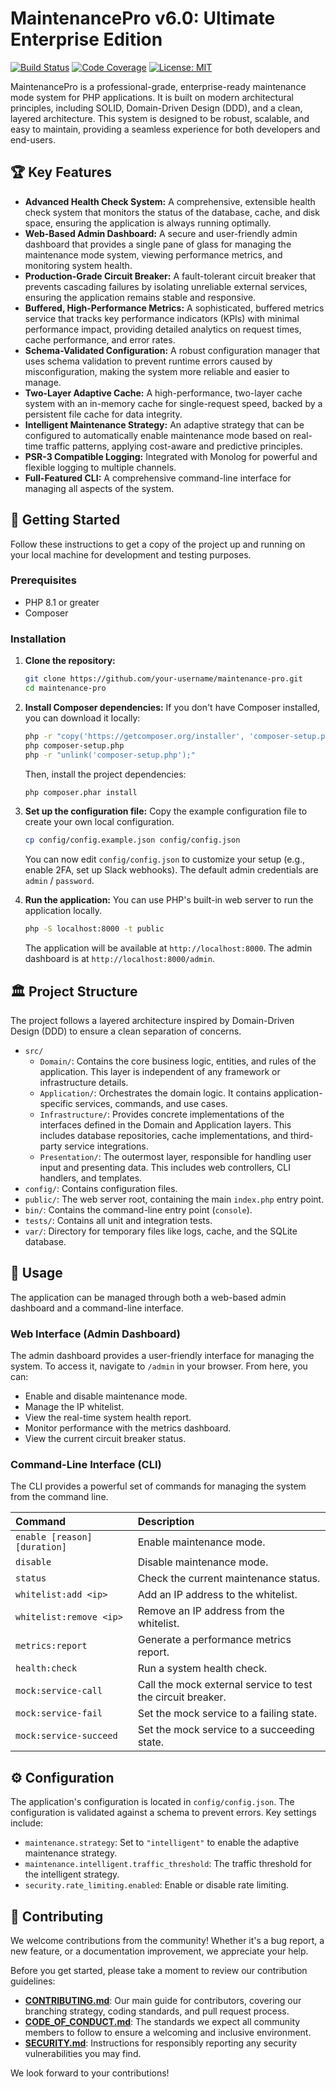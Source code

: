 # MaintenancePro v6.0: Ultimate Enterprise Edition

[![Build Status](https://img.shields.io/github/actions/workflow/status/user/repo/ci.yml?branch=main&style=for-the-badge)](https://github.com/user/repo/actions)
[![Code Coverage](https://img.shields.io/codecov/c/github/user/repo?style=for-the-badge)](https://codecov.io/gh/user/repo)
[![License: MIT](https://img.shields.io/badge/License-MIT-yellow.svg?style=for-the-badge)](LICENSE)

MaintenancePro is a professional-grade, enterprise-ready maintenance mode system for PHP applications. It is built on modern architectural principles, including SOLID, Domain-Driven Design (DDD), and a clean, layered architecture. This system is designed to be robust, scalable, and easy to maintain, providing a seamless experience for both developers and end-users.

## 🏆 Key Features

*   **Advanced Health Check System:** A comprehensive, extensible health check system that monitors the status of the database, cache, and disk space, ensuring the application is always running optimally.
*   **Web-Based Admin Dashboard:** A secure and user-friendly admin dashboard that provides a single pane of glass for managing the maintenance mode system, viewing performance metrics, and monitoring system health.
*   **Production-Grade Circuit Breaker:** A fault-tolerant circuit breaker that prevents cascading failures by isolating unreliable external services, ensuring the application remains stable and responsive.
*   **Buffered, High-Performance Metrics:** A sophisticated, buffered metrics service that tracks key performance indicators (KPIs) with minimal performance impact, providing detailed analytics on request times, cache performance, and error rates.
*   **Schema-Validated Configuration:** A robust configuration manager that uses schema validation to prevent runtime errors caused by misconfiguration, making the system more reliable and easier to manage.
*   **Two-Layer Adaptive Cache:** A high-performance, two-layer cache system with an in-memory cache for single-request speed, backed by a persistent file cache for data integrity.
*   **Intelligent Maintenance Strategy:** An adaptive strategy that can be configured to automatically enable maintenance mode based on real-time traffic patterns, applying cost-aware and predictive principles.
*   **PSR-3 Compatible Logging:** Integrated with Monolog for powerful and flexible logging to multiple channels.
*   **Full-Featured CLI:** A comprehensive command-line interface for managing all aspects of the system.

## 🚀 Getting Started

Follow these instructions to get a copy of the project up and running on your local machine for development and testing purposes.

### Prerequisites

*   PHP 8.1 or greater
*   Composer

### Installation

1.  **Clone the repository:**
    ```bash
    git clone https://github.com/your-username/maintenance-pro.git
    cd maintenance-pro
    ```

2.  **Install Composer dependencies:**
    If you don't have Composer installed, you can download it locally:
    ```bash
    php -r "copy('https://getcomposer.org/installer', 'composer-setup.php');"
    php composer-setup.php
    php -r "unlink('composer-setup.php');"
    ```
    Then, install the project dependencies:
    ```bash
    php composer.phar install
    ```

3.  **Set up the configuration file:**
    Copy the example configuration file to create your own local configuration.
    ```bash
    cp config/config.example.json config/config.json
    ```
    You can now edit `config/config.json` to customize your setup (e.g., enable 2FA, set up Slack webhooks). The default admin credentials are `admin` / `password`.

4.  **Run the application:**
    You can use PHP's built-in web server to run the application locally.
    ```bash
    php -S localhost:8000 -t public
    ```
    The application will be available at `http://localhost:8000`. The admin dashboard is at `http://localhost:8000/admin`.

## 🏛️ Project Structure

The project follows a layered architecture inspired by Domain-Driven Design (DDD) to ensure a clean separation of concerns.

*   `src/`
    *   `Domain/`: Contains the core business logic, entities, and rules of the application. This layer is independent of any framework or infrastructure details.
    *   `Application/`: Orchestrates the domain logic. It contains application-specific services, commands, and use cases.
    *   `Infrastructure/`: Provides concrete implementations of the interfaces defined in the Domain and Application layers. This includes database repositories, cache implementations, and third-party service integrations.
    *   `Presentation/`: The outermost layer, responsible for handling user input and presenting data. This includes web controllers, CLI handlers, and templates.
*   `config/`: Contains configuration files.
*   `public/`: The web server root, containing the main `index.php` entry point.
*   `bin/`: Contains the command-line entry point (`console`).
*   `tests/`: Contains all unit and integration tests.
*   `var/`: Directory for temporary files like logs, cache, and the SQLite database.

## 🚀 Usage

The application can be managed through both a web-based admin dashboard and a command-line interface.

### Web Interface (Admin Dashboard)

The admin dashboard provides a user-friendly interface for managing the system. To access it, navigate to `/admin` in your browser. From here, you can:
*   Enable and disable maintenance mode.
*   Manage the IP whitelist.
*   View the real-time system health report.
*   Monitor performance with the metrics dashboard.
*   View the current circuit breaker status.

### Command-Line Interface (CLI)

The CLI provides a powerful set of commands for managing the system from the command line.

| Command | Description |
| :--- | :--- |
| `enable [reason] [duration]` | Enable maintenance mode. |
| `disable` | Disable maintenance mode. |
| `status` | Check the current maintenance status. |
| `whitelist:add <ip>` | Add an IP address to the whitelist. |
| `whitelist:remove <ip>` | Remove an IP address from the whitelist. |
| `metrics:report` | Generate a performance metrics report. |
| `health:check` | Run a system health check. |
| `mock:service-call` | Call the mock external service to test the circuit breaker. |
| `mock:service-fail` | Set the mock service to a failing state. |
| `mock:service-succeed` | Set the mock service to a succeeding state. |

## ⚙️ Configuration

The application's configuration is located in `config/config.json`. The configuration is validated against a schema to prevent errors. Key settings include:

*   `maintenance.strategy`: Set to `"intelligent"` to enable the adaptive maintenance strategy.
*   `maintenance.intelligent.traffic_threshold`: The traffic threshold for the intelligent strategy.
*   `security.rate_limiting.enabled`: Enable or disable rate limiting.

## 🤝 Contributing

We welcome contributions from the community! Whether it's a bug report, a new feature, or a documentation improvement, we appreciate your help.

Before you get started, please take a moment to review our contribution guidelines:

-   **[CONTRIBUTING.md](CONTRIBUTING.md)**: Our main guide for contributors, covering our branching strategy, coding standards, and pull request process.
-   **[CODE_OF_CONDUCT.md](CODE_OF_CONDUCT.md)**: The standards we expect all community members to follow to ensure a welcoming and inclusive environment.
-   **[SECURITY.md](SECURITY.md)**: Instructions for responsibly reporting any security vulnerabilities you may find.

We look forward to your contributions!
